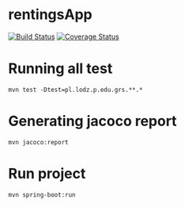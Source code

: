 # rentingsApp
 [![Build Status](https://travis-ci.org/pblazinski/rentingsApp.svg?branch=master)](https://travis-ci.org/pblazinski/rentingsApp)
 [![Coverage Status](https://coveralls.io/repos/github/pblazinski/rentingsApp/badge.svg)](https://coveralls.io/github/pblazinski/rentingsApp)

# Running all test
    mvn test -Dtest=pl.lodz.p.edu.grs.**.*
# Generating jacoco report
    mvn jacoco:report
# Run project
    mvn spring-boot:run
